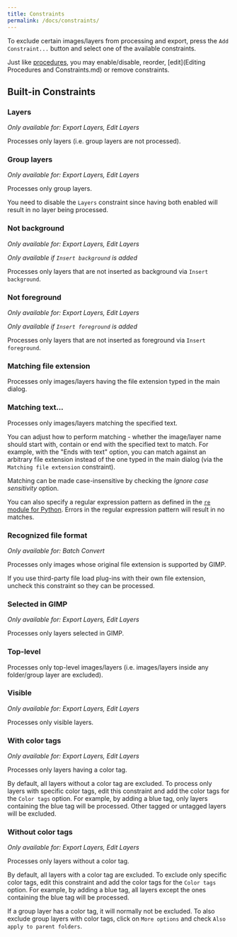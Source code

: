 ```yaml
---
title: Constraints
permalink: /docs/constraints/
---
```


To exclude certain images/layers from processing and export, press the `Add Constraint...` button and select one of the available constraints.

Just like [procedures](Procedures.md), you may enable/disable, reorder, [edit](Editing Procedures and Constraints.md) or remove constraints.


## Built-in Constraints

### Layers

*Only available for: Export Layers, Edit Layers*

Processes only layers (i.e. group layers are not processed).

### Group layers

*Only available for: Export Layers, Edit Layers*

Processes only group layers.

You need to disable the `Layers` constraint since having both enabled will result in no layer being processed.

### Not background

*Only available for: Export Layers, Edit Layers*

*Only available if `Insert background` is added*

Processes only layers that are not inserted as background via `Insert background`.

### Not foreground

*Only available for: Export Layers, Edit Layers*

*Only available if `Insert foreground` is added*

Processes only layers that are not inserted as foreground via `Insert foreground`.

### Matching file extension

Processes only images/layers having the file extension typed in the main dialog.

### Matching text...

Processes only images/layers matching the specified text.

You can adjust how to perform matching - whether the image/layer name should start with, contain or end with the specified text to match. For example, with the "Ends with text" option, you can match against an arbitrary file extension instead of the one typed in the main dialog (via the `Matching file extension` constraint).

Matching can be made case-insensitive by checking the *Ignore case sensitivity* option.

You can also specify a regular expression pattern as defined in the [`re` module for Python](https://docs.python.org/3/library/re.html). Errors in the regular expression pattern will result in no matches.

### Recognized file format

*Only available for: Batch Convert*

Processes only images whose original file extension is supported by GIMP.

If you use third-party file load plug-ins with their own file extension, uncheck this constraint so they can be processed.

### Selected in GIMP

*Only available for: Export Layers, Edit Layers*

Processes only layers selected in GIMP.

### Top-level

Processes only top-level images/layers (i.e. images/layers inside any folder/group layer are excluded).

### Visible

*Only available for: Export Layers, Edit Layers*

Processes only visible layers.

### With color tags

*Only available for: Export Layers, Edit Layers*

Processes only layers having a color tag.

By default, all layers without a color tag are excluded.
To process only layers with specific color tags, edit this constraint and add the color tags for the `Color tags` option.
For example, by adding a blue tag, only layers containing the blue tag will be processed.
Other tagged or untagged layers will be excluded.

### Without color tags

*Only available for: Export Layers, Edit Layers*

Processes only layers without a color tag.

By default, all layers with a color tag are excluded.
To exclude only specific color tags, edit this constraint and add the color tags for the `Color tags` option.
For example, by adding a blue tag, all layers except the ones containing the blue tag will be processed.

If a group layer has a color tag, it will normally not be excluded.
To also exclude group layers with color tags, click on `More options` and check `Also apply to parent folders`.
